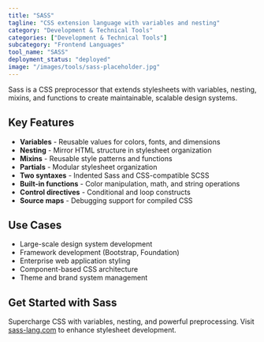 ```yaml
---
title: "SASS"
tagline: "CSS extension language with variables and nesting"
category: "Development & Technical Tools"
categories: ["Development & Technical Tools"]
subcategory: "Frontend Languages"
tool_name: "SASS"
deployment_status: "deployed"
image: "/images/tools/sass-placeholder.jpg"
---
```

Sass is a CSS preprocessor that extends stylesheets with variables, nesting, mixins, and functions to create maintainable, scalable design systems.

## Key Features

- **Variables** - Reusable values for colors, fonts, and dimensions
- **Nesting** - Mirror HTML structure in stylesheet organization
- **Mixins** - Reusable style patterns and functions
- **Partials** - Modular stylesheet organization
- **Two syntaxes** - Indented Sass and CSS-compatible SCSS
- **Built-in functions** - Color manipulation, math, and string operations
- **Control directives** - Conditional and loop constructs
- **Source maps** - Debugging support for compiled CSS

## Use Cases

- Large-scale design system development
- Framework development (Bootstrap, Foundation)
- Enterprise web application styling
- Component-based CSS architecture
- Theme and brand system management

## Get Started with Sass

Supercharge CSS with variables, nesting, and powerful preprocessing. Visit [sass-lang.com](https://sass-lang.com) to enhance stylesheet development.